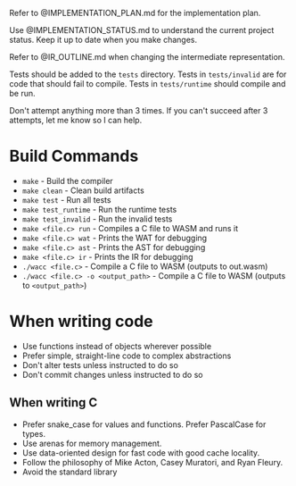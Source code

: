 Refer to @IMPLEMENTATION_PLAN.md for the implementation plan.

Use @IMPLEMENTATION_STATUS.md to understand the current project status. Keep it up to date when you make changes.

Refer to @IR_OUTLINE.md when changing the intermediate representation.

Tests should be added to the `tests` directory. Tests in `tests/invalid` are for code that should fail to compile. Tests in `tests/runtime` should compile and be run.

Don't attempt anything more than 3 times. If you can't succeed after 3 attempts, let me know so I can help.

# Build Commands

- `make` - Build the compiler
- `make clean` - Clean build artifacts
- `make test` - Run all tests
- `make test_runtime` - Run the runtime tests
- `make test_invalid` - Run the invalid tests
- `make <file.c> run` - Compiles a C file to WASM and runs it
- `make <file.c> wat` - Prints the WAT for debugging
- `make <file.c> ast` - Prints the AST for debugging
- `make <file.c> ir` - Prints the IR for debugging
- `./wacc <file.c>` - Compile a C file to WASM (outputs to out.wasm)
- `./wacc <file.c> -o <output_path>` - Compile a C file to WASM (outputs to `<output_path>`)

# When writing code

- Use functions instead of objects wherever possible
- Prefer simple, straight-line code to complex abstractions
- Don't alter tests unless instructed to do so
- Don't commit changes unless instructed to do so

## When writing C

- Prefer snake_case for values and functions. Prefer PascalCase for types.
- Use arenas for memory management.
- Use data-oriented design for fast code with good cache locality.
- Follow the philosophy of Mike Acton, Casey Muratori, and Ryan Fleury.
- Avoid the standard library
